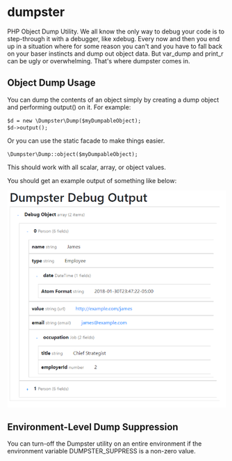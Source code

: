 # dumpster

PHP Object Dump Utility. We all know the only way to debug your code is to step-through it with a debugger, like xdebug. Every now and then you end up in a situation where for some reason you can't and you have to fall back on your baser instincts and dump out object data. But var_dump and print_r can be ugly or overwhelming. That's where dumpster comes in.

## Object Dump Usage

You can dump the contents of an object simply by creating a dump object and performing output() on it. For example:

    $d = new \Dumpster\Dump($myDumpableObject);
    $d->output();

Or you can use the static facade to make things easier.

    \Dumpster\Dump::object($myDumpableObject);

This should work with all scalar, array, or object values.

You should get an example output of something like below:

![Image of Example](./doc/example-output.png)


## Environment-Level Dump Suppression

You can turn-off the Dumpster utility on an entire environment if the environment variable DUMPSTER_SUPPRESS is a non-zero value.

